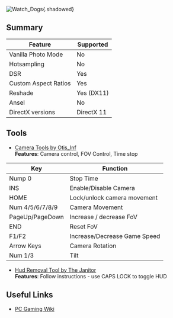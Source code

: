 ![Watch_Dogs](Images\wd_header.png "Shot by PulseZET"){.shadowed}

## Summary

Feature | Supported
--|--
Vanilla Photo Mode | No
Hotsampling | No
DSR | Yes
Custom Aspect Ratios | Yes
Reshade | Yes (DX11)
Ansel | No
DirectX versions | DirectX 11
 
## Tools

* [Camera Tools by Otis_Inf](https://github.com/FransBouma/InjectableGenericCameraSystem/tree/master/Cameras/Watch_Dogs)  
**Features**: Camera control, FOV Control, Time stop

Key | Function
--|--|
Nump 0 | Stop Time
INS | Enable/Disable Camera
HOME | Lock/unlock camera movement
Num 4/5/6/7/8/9 | Camera Movement
PageUp/PageDown | Increase / decrease FoV
END | Reset FoV 
F1/F2 | Increase/Decrease Game Speed 
Arrow Keys	 | Camera Rotation
Num 1/3	 | Tilt
 

* [Hud Removal Tool by The Janitor](http://www.mediafire.com/file/x91yt20jegl1gfp/WatchDogsHudToggle.rar)  
**Features**: Follow instructions - use CAPS LOCK to toggle HUD

## Useful Links

* [PC Gaming Wiki](https://pcgamingwiki.com/wiki/Watch_Dogs)